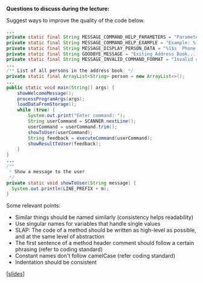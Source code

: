 **Questions to discuss during the lecture:**

<panel header=":lock: Review code for quality">
<question has-input="true">

Suggest ways to improve the quality of the code below. 

```java
...
private static final String MESSAGE_COMMAND_HELP_PARAMETERS = "Parameters: %1$s";
private static final String MESSAGE_COMMAND_HELP_EXAMPLE = "Example: %1$s";
private static final String MESSAGE_DISPLAY_PERSON_DATA = "%1$s  Phone Number: %2$s  Email: %3$s";
private static final String GOODBYE_MESSAGE = "Exiting Address Book... Good bye!";
private static final String MESSAGE_INVALID_COMMAND_FORMAT = "Invalid command format: %1$s";
...
/** List of all persons in the address book. */
private static final ArrayList<String> person = new ArrayList<>();
...
public static void main(String[] args) {
    showWelcomeMessage();
    processProgramArgs(args);
    loadDataFromStorage();
    while (true) {
        System.out.print("Enter command: ");
        String userCommand = SCANNER.nextLine();
        userCommand = userCommand.trim();
        showToUser(userCommand);
        String feedback = executeCommand(userCommand);
        showResultToUser(feedback);
    }
}
...
/**
 * Show a message to the user
 */
private static void showToUser(String message) {
  System.out.println(LINE_PREFIX + m);
}
```

<div slot="hint">

Some relevant points:

* Similar things should be named similarly (consistency helps readability)
* Use singular names for variables that handle single values
* SLAP: The code of a method should be written as high-level as possible, and at the same level of abstraction
* The first sentence of a method header comment should follow a certain phrasing (refer to coding standard)
* Constant names don't follow camelCase (refer coding standard) 
* Indentation should be consistent

</div>

</question>
</panel>

[[slides](http://www.comp.nus.edu.sg/~cs2103/AY1718S1/slides/L3.pptx)]